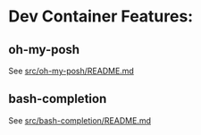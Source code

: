# Dev Container Features: 


## oh-my-posh

See [src/oh-my-posh/README.md](src/oh-my-posh/README.md)

## bash-completion

See [src/bash-completion/README.md](src/bash-completion/README.md)